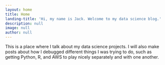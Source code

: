 ```yaml
---
layout: home
title: Home
landing-title: 'Hi, my name is Jack. Welcome to my data science blog.'
description: null
image: null
author: null
---
```


This is a place where I talk about my data science projects. I will also make posts about how I debugged different things I was trying to do, such as getting Python, R, and AWS to play nicely separately and with one another.
